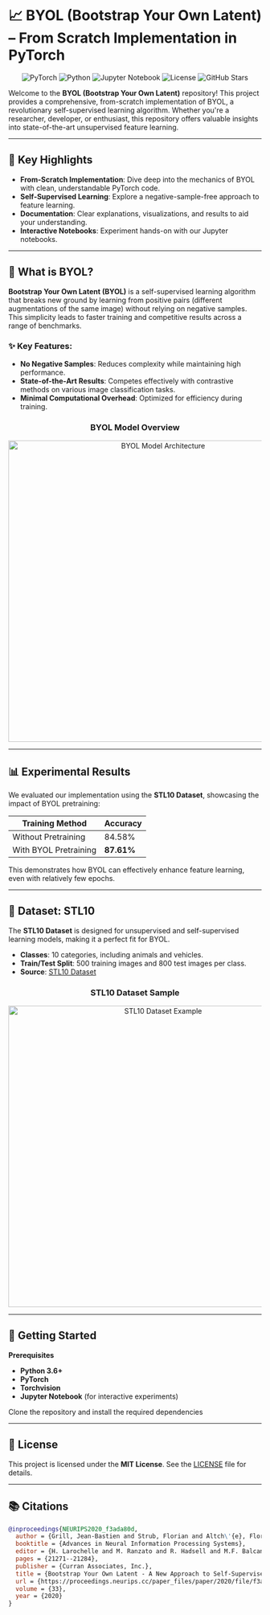 # 📈 BYOL (Bootstrap Your Own Latent) – From Scratch Implementation in PyTorch

<p align="center">
  <img src="https://img.shields.io/badge/PyTorch-%23EE4C2C.svg?style=for-the-badge&logo=PyTorch&logoColor=white" alt="PyTorch">
  <img src="https://img.shields.io/badge/Python-3670A0?style=for-the-badge&logo=Python&logoColor=ffdd54" alt="Python">
  <img src="https://img.shields.io/badge/Jupyter-F37626.svg?&style=for-the-badge&logo=Jupyter&logoColor=white" alt="Jupyter Notebook">
  <img src="https://img.shields.io/badge/license-MIT-blue.svg?style=for-the-badge" alt="License">
  <img src="https://img.shields.io/github/stars/deepmancer/byol-pytorch?style=for-the-badge" alt="GitHub Stars">
</p>

Welcome to the **BYOL (Bootstrap Your Own Latent)** repository! This project provides a comprehensive, from-scratch implementation of BYOL, a revolutionary self-supervised learning algorithm. Whether you're a researcher, developer, or enthusiast, this repository offers valuable insights into state-of-the-art unsupervised feature learning.

---

## 🚀 Key Highlights

- **From-Scratch Implementation**: Dive deep into the mechanics of BYOL with clean, understandable PyTorch code.
- **Self-Supervised Learning**: Explore a negative-sample-free approach to feature learning.
- **Documentation**: Clear explanations, visualizations, and results to aid your understanding.
- **Interactive Notebooks**: Experiment hands-on with our Jupyter notebooks.

---

## 🧠 What is BYOL?

**Bootstrap Your Own Latent (BYOL)** is a self-supervised learning algorithm that breaks new ground by learning from positive pairs (different augmentations of the same image) without relying on negative samples. This simplicity leads to faster training and competitive results across a range of benchmarks.

### ✨ Key Features:
- **No Negative Samples**: Reduces complexity while maintaining high performance.
- **State-of-the-Art Results**: Competes effectively with contrastive methods on various image classification tasks.
- **Minimal Computational Overhead**: Optimized for efficiency during training.

<h3 align="center">BYOL Model Overview</h3>
<p align="center">
  <img src="https://raw.githubusercontent.com/deepmancer/byol-pytorch/main/images/Byol.jpg" width="600" alt="BYOL Model Architecture">
</p>

---

## 📊 Experimental Results

We evaluated our implementation using the **STL10 Dataset**, showcasing the impact of BYOL pretraining:

| **Training Method**      | **Accuracy** |
|---------------------------|--------------|
| Without Pretraining       | 84.58%       |
| With BYOL Pretraining     | **87.61%**   |

This demonstrates how BYOL can effectively enhance feature learning, even with relatively few epochs.

---

## 📁 Dataset: STL10

The **STL10 Dataset** is designed for unsupervised and self-supervised learning models, making it a perfect fit for BYOL.

- **Classes**: 10 categories, including animals and vehicles.
- **Train/Test Split**: 500 training images and 800 test images per class.
- **Source**: [STL10 Dataset](https://cs.stanford.edu/~acoates/stl10/)

<h3 align="center">STL10 Dataset Sample</h3>
<p align="center">
  <img src="https://cs.stanford.edu/~acoates/stl10/images.png" width="600" alt="STL10 Dataset Example">
</p>

---

## 🔧 Getting Started

**Prerequisites**
- **Python 3.6+**
- **PyTorch**
- **Torchvision**
- **Jupyter Notebook** (for interactive experiments)

Clone the repository and install the required dependencies

---

## 🧾 License

This project is licensed under the **MIT License**. See the [LICENSE](LICENSE) file for details.

---

## 📚 Citations

```bibtex
@inproceedings{NEURIPS2020_f3ada80d,
  author = {Grill, Jean-Bastien and Strub, Florian and Altch\'{e}, Florent and Tallec, Corentin and Richemond, Pierre and Buchatskaya, Elena and Doersch, Carl and Avila Pires, Bernardo and Guo, Zhaohan and Gheshlaghi Azar, Mohammad and Piot, Bilal and kavukcuoglu, koray and Munos, Remi and Valko, Michal},
  booktitle = {Advances in Neural Information Processing Systems},
  editor = {H. Larochelle and M. Ranzato and R. Hadsell and M.F. Balcan and H. Lin},
  pages = {21271--21284},
  publisher = {Curran Associates, Inc.},
  title = {Bootstrap Your Own Latent - A New Approach to Self-Supervised Learning},
  url = {https://proceedings.neurips.cc/paper_files/paper/2020/file/f3ada80d5c4ee70142b17b8192b2958e-Paper.pdf},
  volume = {33},
  year = {2020}
}
```
